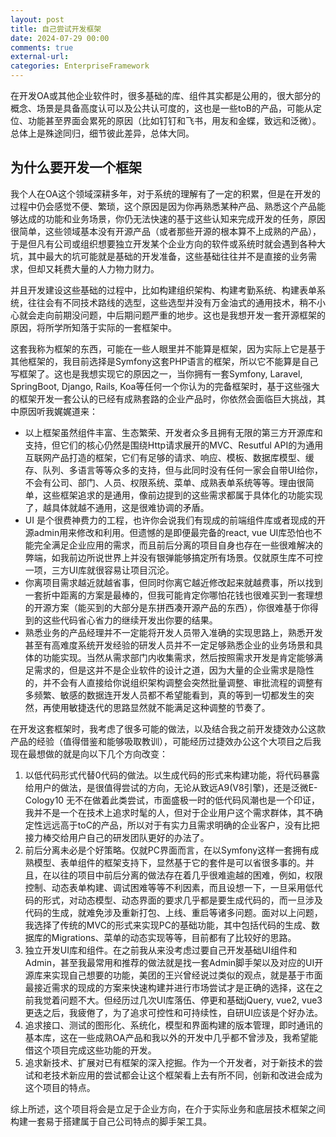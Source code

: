 ```yaml
---
layout: post
title: 自己尝试开发框架
date: 2024-07-29 00:00
comments: true
external-url:
categories: EnterpriseFramework
---
```


在开发OA或其他企业软件时，很多基础的库、组件其实都是公用的，很大部分的概念、场景是具备高度认可以及公共认可度的，这也是一些toB的产品，可能从定位、功能甚至界面会累死的原因（比如钉钉和飞书，用友和金蝶，致远和泛微）。总体上是殊途同归，细节彼此差异，总体大同。

## 为什么要开发一个框架

我个人在OA这个领域深耕多年，对于系统的理解有了一定的积累，但是在开发的过程中仍会感觉不便、繁琐，这个原因是因为你再熟悉某种产品、熟悉这个产品能够达成的功能和业务场景，你仍无法快速的基于这些认知来完成开发的任务，原因很简单，这些领域基本没有开源产品（或者那些开源的根本算不上成熟的产品），于是但凡有公司或组织想要独立开发某个企业方向的软件或系统时就会遇到各种大坑，其中最大的坑可能就是基础的开发准备，这些基础往往并不是直接的业务需求，但却又耗费大量的人力物力财力。

并且开发建设这些基础的过程中，比如构建组织架构、构建考勤系统、构建表单系统，往往会有不同技术路线的选型，这些选型并没有万金油式的通用技术，稍不小心就会走向前期没问题，中后期问题严重的地步。这也是我想开发一套开源框架的原因，将所学所知落于实际的一套框架中。

这套我称为框架的东西，可能在一些人眼里并不能算是框架，因为实际上它是基于其他框架的，我目前选择是Symfony这套PHP语言的框架，所以它不能算是自己写框架了。这也是我想实现它的原因之一，当你拥有一套Symfony, Laravel, SpringBoot, Django, Rails, Koa等任何一个你认为的完备框架时，基于这些强大的框架开发一套公认的已经有成熟套路的企业产品时，你依然会面临巨大挑战，其中原因听我娓娓道来：

* 以上框架虽然组件丰富、生态繁荣、开发者众多且拥有无限的第三方开源库和支持，但它们的核心仍然是围绕Http请求展开的MVC、Resutful API的为通用互联网产品打造的框架，它们有足够的请求、响应、模板、数据库模型、缓存、队列、多语言等等众多的支持，但与此同时没有任何一家会自带UI给你，不会有公司、部门、人员、权限系统、菜单、成熟表单系统等等。理由很简单，这些框架追求的是通用，像前边提到的这些需求都属于具体化的功能实现了，越具体就越不通用，这是很难协调的矛盾。
* UI 是个很费神费力的工程，也许你会说我们有现成的前端组件库或者现成的开源admin用来修改和利用。但遗憾的是即便最完备的react, vue UI库恐怕也不能完全满足企业应用的需求，而且前后分离的项目自身也存在一些很难解决的弊端，如我前边所说世界上并没有银弹能够搞定所有场景。仅就原生库不可控一项，三方UI库就很容易让项目沉沦。
* 你离项目需求越近就越省事，但同时你离它越近修改起来就越费事，所以找到一套折中距离的方案是最棒的，但我可能肯定你哪怕花钱也很难买到一套理想的开源方案（能买到的大部分是东拼西凑开源产品的东西），你很难基于你得到的这些代码省心省力的继续开发出你要的结果。
* 熟悉业务的产品经理并不一定能将开发人员带入准确的实现思路上，熟悉开发甚至有高难度系统开发经验的研发人员并不一定足够熟悉企业的业务场景和具体的功能实现。当然从需求部门内收集需求，然后按照需求开发是肯定能够满足需求的，但是这并不是企业软件的设计之道，因为大量的企业需求是隐性的，并不会有人直接给你说组织架构调整会突然批量调整、审批流程的调整有多频繁、敏感的数据连开发人员都不希望能看到，真的等到一切都发生的突然，再使用敏捷迭代的思路显然就不能满足这种调整的节奏了。

在开发这套框架时，我考虑了很多可能的做法，以及结合我之前开发捷效办公这款产品的经验（值得借鉴和能够吸取教训），可能经历过捷效办公这个大项目之后我现在最想做的就是向以下几个方向改变：

1) 以低代码形式代替0代码的做法。以生成代码的形式来构建功能，将代码暴露给用户的做法，是很值得尝试的方向，无论从致远A9(V8引擎)，还是泛微E-Cology10 无不在做着此类尝试，市面盛极一时的低代码风潮也是一个印证，我并不是一个在技术上追求时髦的人，但对于企业用户这个需求群体，其不确定性远远高于toC的产品，所以对于有实力且需求明确的企业客户，没有比把接力棒交给用户自己的研发团队更好的办法了。
2) 前后分离未必是个好策略。仅就PC界面而言，在以Symfony这样一套拥有成熟模型、表单组件的框架支持下，显然基于它的套件是可以省很多事的。并且，在以往的项目中前后分离的做法存在着几乎很难逾越的困难，例如，权限控制、动态表单构建、调试困难等等不利因素，而且设想一下，一旦采用低代码的形式，对动态模型、动态界面的要求几乎都是要生成代码的，而一旦涉及代码的生成，就难免涉及重新打包、上线、重启等诸多问题。面对以上问题，我选择了传统的MVC的形式来实现PC的基础功能，其中包括代码的生成、数据库的Migrations、菜单的动态实现等等，目前都有了比较好的思路。
3) 独立开发UI库和组件。在之前我从来没考虑过要自己开发基础UI组件和Admin，甚至我最常用和推荐的做法就是找一套Admin脚手架以及对应的UI开源库来实现自己想要的功能，美团的王兴曾经说过类似的观点，就是基于市面最接近需求的现成的方案来快速构建并进行市场尝试才是正确的选择，这在之前我觉着问题不大。但经历过几次UI库落伍、停更和基础jQuery, vue2, vue3更迭之后，我疲倦了，为了追求可控性和可持续性，自研UI应该是个好办法。
4) 追求接口、测试的图形化、系统化，模型和界面构建的版本管理，即时通讯的基本库，这在一些成熟OA产品和我以外的开发中几乎都不曾涉及，我希望能借这个项目完成这些功能的开发。
5) 追求新技术、扩展对已有框架的深入挖掘。作为一个开发者，对于新技术的尝试和老技术新应用的尝试都会让这个框架看上去有所不同，创新和改进会成为这个项目的特点。

综上所述，这个项目将会是立足于企业方向，在介于实际业务和底层技术框架之间构建一套易于搭建属于自己公司特点的脚手架工具。
